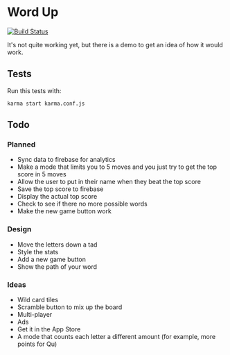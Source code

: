 # Word Up

[![Build Status][travis-badge]][travis-page]

[travis-badge]: https://api.travis-ci.org/aharris88/word-up.svg?branch=master
[travis-page]: https://travis-ci.org/aharris88/word-up

It's not quite working yet, but there is a demo to get an idea of how it would work.

## Tests

Run this tests with:

    karma start karma.conf.js

## Todo

### Planned

* Sync data to firebase for analytics
* Make a mode that limits you to 5 moves and you just try to get the top score in 5 moves
* Allow the user to put in their name when they beat the top score
* Save the top score to firebase
* Display the actual top score
* Check to see if there no more possible words
* Make the new game button work

### Design

* Move the letters down a tad
* Style the stats
* Add a new game button
* Show the path of your word

### Ideas

* Wild card tiles
* Scramble button to mix up the board
* Multi-player
* Ads
* Get it in the App Store
* A mode that counts each letter a different amount (for example, more points for Qu)
